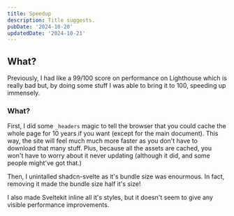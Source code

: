 ```yaml
---
title: Speedup
description: Title suggests.
pubDate: '2024-10-20'
updatedDate: '2024-10-21'
---
```


## What?

Previously, I had like a 99/100 score on performance on Lighthouse which is really bad but, by doing some stuff I was able to bring it to 100, speeding up immensely.

### What?

First, I did some `_headers` magic to tell the browser that you could cache the whole page for 10 years if you want (except for the main document). This way, the site will feel much much more faster as you don't have to download that many stuff. Plus, because all the assets are cached, you won't have to worry about it never updating (although it did, and some people might've got that.)

Then, I unintalled shadcn-svelte as it's bundle size was enourmous. In fact, removing it made the bundle size half it's size!

I also made Sveltekit inline all it's styles, but it doesn't seem to give any visible performance improvements.
